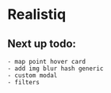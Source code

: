 # Realistiq

## Next up todo:
    - map point hover card
    - add img blur hash generic
    - custom modal
    - filters